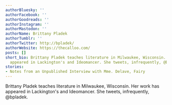 ```yaml
---
authorBluesky: ''
authorFacebook: ''
authorGoodreads: ''
authorInstagram: ''
authorMastodon: ''
authorName: Brittany Pladek
authorTumblr: ''
authorTwitter: http://bpladek/
authorWebsite: https://thecalloo.com/
posts: []
short_bio: Brittany Pladek teaches literature in Milwaukee, Wisconsin. Her work has
  appeared in Lackington's and Ideomancer. She tweets, infrequently, @bpladek.
stories:
- Notes from an Unpublished Interview with Mme. Delave, Fairy
---
```


Brittany Pladek teaches literature in Milwaukee, Wisconsin. Her work has appeared in Lackington's and Ideomancer. She tweets, infrequently, @bpladek.